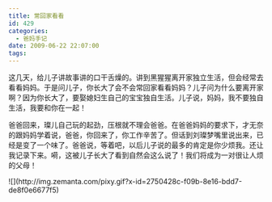 ```yaml
---
title: 常回家看看
id: 429
categories:
  - 爸妈手记
date: 2009-06-22 22:07:00
tags:
---
```


这几天，给儿子讲故事讲的口干舌燥的。讲到黑猩猩离开家独立生活，但会经常去看看妈妈。于是问儿子，你长大了会不会常回家看看妈妈？儿子问为什么要离开家啊？因为你长大了，要娶媳妇生自己的宝宝独自生活。儿子说，妈妈，我不要独自生活，我要和你在一起！

爸爸回来，璨儿自己玩的起劲，压根就不理会爸爸。在爸爸妈妈的要求下，才无奈的跟妈妈学着说，爸爸，你回来了，你工作辛苦了。但话到刘璨梦嘴里说出来，已经是变了一个味了。爸爸说，等着吧，以后儿子说的最多的肯定是你少烦我。还让我记录下来。嗬，这被儿子长大了看到自然会这么说了！我们将成为一对很让人烦的父母！

<div class="zemanta-pixie">![](http://img.zemanta.com/pixy.gif?x-id=2750428c-f09b-8e16-bdd7-de8f0e6677f5)</div>